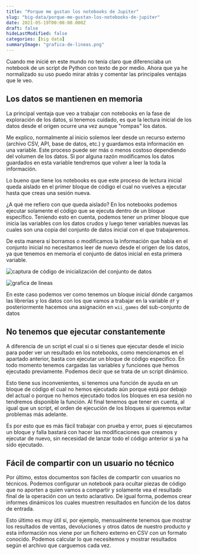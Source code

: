```yaml
---
title: "Porque me gustan los notebooks de Jupiter"
slug: "big-data/porque-me-gustan-los-notebooks-de-jupiter"
date: 2021-05-19T00:00:00.000Z
draft: false
hideLastModified: false
categories: [big data]
summaryImage: "grafica-de-lineas.png"
---
```


Cuando me inicié en este mundo no tenía claro que diferenciaba un notebook de un script de Python con texto de por medio. Ahora que ya he normalizado su uso puedo mirar atrás y comentar las principales ventajas que le veo.

## Los datos se mantienen en memoria

La principal ventaja que veo a trabajar con notebooks en la fase de exploración de los datos, si tenemos cuidado, es que la lectura inicial de los datos desde el origen ocurre una vez aunque "rompas" los datos.

Me explico, normalmente al inicio solemos leer desde un recurso externo (archivo CSV, API, base de datos, etc.) y guardamos esta información en una variable. Este proceso puede ser más o menos costoso dependiendo del volumen de los datos. Si por alguna razón modificamos los datos guardados en esta variable tendremos que volver a leer la toda la información.

Lo bueno que tiene los notebooks es que este proceso de lectura inicial queda aislado en el primer bloque de código el cual no vuelves a ejecutar hasta que creas una sesión nueva.

¿A qué me refiero con que queda aislado? En los notebooks podemos ejecutar solamente el código que se ejecuta dentro de un bloque específico. Teniendo esto en cuenta, podemos tener un primer bloque que inicia las variables con los datos crudos y luego tener variables nuevas las cuales son una copia del conjunto de datos inicial con el que trabajaremos.

De esta manera si borramos o modificamos la información que había en el conjunto inicial no necesitamos leer de nuevo desde el origen de los datos, ya que tenemos en memoria el conjunto de datos inicial en esta primera variable.

![captura de código de inicialización del conjunto de datos](inicializacion-de-datos.png)

![grafica de lineas](grafica-de-lineas.png)

En este caso podemos ver como tenemos un bloque inicial dónde cargamos las librerías y los datos con los que vamos a trabajar en la variable `df` y posteriormente hacemos una asignación en `wii_games` del sub-conjunto de datos

## No tenemos que ejecutar constantemente

A diferencia de un script el cual si o si tienes que ejecutar desde el inicio para poder ver un resultado en los notebooks, como mencionamos en el apartado anterior, basta con ejecutar un bloque de código específico. En todo momento tenemos cargadas las variables y funciones que hemos ejecutado previamente. Podemos decir que se trata de un script dinámico.

Esto tiene sus inconvenientes, si tenemos una función de ayuda en un bloque de código el cual no hemos ejecutado aún porque está por debajo del actual o porque no hemos ejecutado todos los bloques en esa sesión no tendremos disponible la función. Al final tenemos que tener en cuenta, al igual que un script, el orden de ejecución de los bloques si queremos evitar problemas más adelante.

Es por esto que es más fácil trabajar con prueba y error, pues si ejecutamos un bloque y falla bastará con hacer las modificaciones que creamos y ejecutar de nuevo, sin necesidad de lanzar todo el código anterior si ya ha sido ejecutado.

## Fácil de compartir con un usuario no técnico

Por último, estos documentos son fáciles de compartir con usuarios no técnicos. Podemos configurar un notebook para ocultar piezas de código que no aporten a quien vamos a compartir y solamente vea el resultado final de la operación con un texto aclarativo. De igual forma, podemos crear informes dinámicos los cuales muestren resultados en función de los datos de entrada.

Esto último es muy útil si, por ejemplo, mensualmente tenemos que mostrar los resultados de ventas, devoluciones y otros datos de nuestro producto y esta información nos viene por un fichero externo en CSV con un formato conocido. Podemos calcular lo que necesitemos y mostrar resultados según el archivo que carguemos cada vez.
